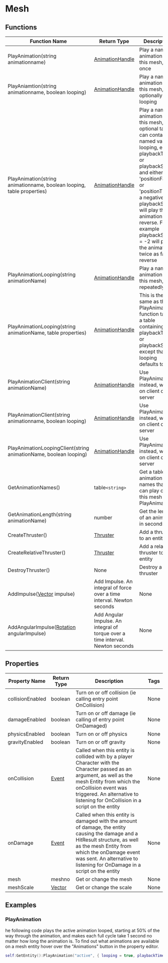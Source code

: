 # Mesh

## Functions

| Function Name                                                          | Return Type                                                                     | Description                                                                                                                                                                                                                                                                                                           | Tags       |
|------------------------------------------------------------------------|---------------------------------------------------------------------------------|-----------------------------------------------------------------------------------------------------------------------------------------------------------------------------------------------------------------------------------------------------------------------------------------------------------------------|------------|
| PlayAnimation(string animationname)                                    | [AnimationHandle](animation_handle)                                             | Play a named animation on this mesh, once                                                                                                                                                                                                                                                                             | None       |
| PlayAniamtion(string animationname, boolean looping)                   | [AnimationHandle](animation_handle)                                             | Play a named animation on this mesh, optionally looping                                                                                                                                                                                                                                                               | None       |
| PlayAnimation(string animationname, boolean looping, table properties) | [AnimationHandle](animation_handle)                                             | Play a named animation on this mesh, optional table can contain named values looping, either playbackTime or playbackSpeed and either 'positionFactor' or 'positionTime' a negative playbackSpeed will play the animation in reverse. For example playbackSpeed = -2 will play the animation twice as fast in reverse | None       |
| PlayAnimationLooping(string animationName)                             | [AnimationHandle](animation_handle)                                             | Play a named animation on this mesh, repeatedly                                                                                                                                                                                                                                                                       | None       |
| PlayAnimationLooping(string animationName, table properties)           | [AnimationHandle](animation_handle)                                             | This is the same as the PlayAnimation function taking a table containing playbackTime or playbackSpeed except that looping defaults to true                                                                                                                                                                           | None       |
| PlayAnimationClient(string animationName)                              | [AnimationHandle](animation_handle)                                             | Use PlayAnimation instead, works on client or server                                                                                                                                                                                                                                                                  | Deprecated |
| PlayAnimationClient(string animationname, boolean looping)             | [AnimationHandle](animation_handle)                                             | Use PlayAnimation instead, works on client or server                                                                                                                                                                                                                                                                  | Deprecated |
| PlayAnimationLoopingClient(string animationName, boolean looping)      | [AnimationHandle](animation_handle)                                             | Use PlayAnimation instead, works on client or server                                                                                                                                                                                                                                                                  | Deprecated |
| GetAnimationNames()                                                    | table`<string>`                                                                 | Get a table of animation names that you can play on this mesh with PlayAnimation                                                                                                                                                                                                                                      | None       |
| GetAnimationLength(string animationName)                               | number                                                                          | Get the length of an animation in seconds                                                                                                                                                                                                                                                                             | None       |
| CreateThruster()                                                       | [Thruster](thruster)                                                            | Add a thruster to an entity                                                                                                                                                                                                                                                                                           | None       |
| CreateRelativeThruster()                                               | [Thruster](thruster)                                                            | Add a relative thruster to an entity                                                                                                                                                                                                                                                                                  | None       |
| DestroyThruster()                                                      | None                                                                            | Destroy a thruster                                                                                                                                                                                                                                                                                                    | None       |
| AddImpulse([Vector](vector) impulse)                                   | Add Impulse. An integral of force over a time interval. Newton seconds          | None                                                                                                                                                                                                                                                                                                                  |
| AddAngularImpulse([Rotation](rotation) angularImpulse)                 | Add Angular Impulse. An integral of torque over a time interval. Newton seconds | None                                                                                                                                                                                                                                                                                                                  |

## Properties

| Property Name    | Return Type      | Description                                                                                                                                                                                                                                                  | Tags |
|------------------|------------------|--------------------------------------------------------------------------------------------------------------------------------------------------------------------------------------------------------------------------------------------------------------|------|
| collisionEnabled | boolean          | Turn on or off collision (ie calling entry point OnCollision)                                                                                                                                                                                                | None |
| damageEnabled    | boolean          | Turn on or off damage (ie calling of entry point OnDamaged)                                                                                                                                                                                                  | None |
| physicsEnabled   | boolean          | Turn on or off physics                                                                                                                                                                                                                                       | None |
| gravityEnabled   | boolean          | Turn on or off gravity                                                                                                                                                                                                                                       | None |
| onCollision      | [Event](event)   | Called when this entity is collided with by a player Character with the Character passed as an argument, as well as the mesh Entity from which the onCollision event was triggered. An alternative to listening for OnCollision in a script on the entity    | None |
| onDamage         | [Event](event)   | Called when this entity is damaged with the amount of damage, the entity causing the damage and a HitResult structure, as well as the mesh Entity from which the onDamage event was sent. An alternative to listening for OnDamage in a script on the entity | None |
| mesh             | meshno           | Get or change the mesh                                                                                                                                                                                                                                       | None |
| meshScale        | [Vector](vector) | Get or change the scale	                                                                                                                                                                                                                                    | None |

## Examples

### PlayAnimation

he following code plays the active animation looped, starting at 50% of the way through the animation, and makes each full cycle take 1 second no matter how long the animation is. To find out what animations are available on a mesh entity hover over the "Animations" button in the property editor.

```lua
self:GetEntity():PlayAnimation("active", { looping = true, playbackTime = 1.0, positionFactor = 0.5 })
```

